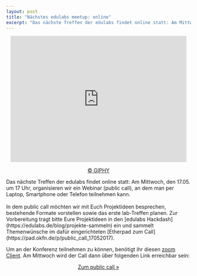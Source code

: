 ```yaml
---
layout: post
title: "Nächstes edulabs meetup: online"
excerpt: "Das nächste Treffen der edulabs findet online statt: Am Mittwoch, den 17.05. um 17 Uhr, organisieren wir ein Webinar (public call), an dem man per Laptop, Smartphone oder Telefon teilnehmen kann."
---
```

<center><iframe src="https://giphy.com/embed/3otPoN19i0h4oVW5vG" width="480" height="344" frameBorder="0" class="giphy-embed" allowFullScreen></iframe><p><a href="https://giphy.com/gifs/filmeditor-horror-phone-3otPoN19i0h4oVW5vG">© GIPHY</a></p></center>
Das nächste Treffen der edulabs findet online statt: Am Mittwoch, den 17.05. um 17 Uhr, organisieren wir ein Webinar (public call), an dem man per Laptop, Smartphone oder Telefon teilnehmen kann.
<br><br>In dem public call möchten wir mit Euch Projektideen besprechen, bestehende Formate vorstellen sowie das erste lab-Treffen planen. Zur Vorbereitung tragt bitte Eure Projektideen in den [edulabs Hackdash](https://edulabs.de/blog/projekte-sammeln) ein und sammelt Themenwünsche im dafür eingerichteten [Etherpad zum Call](https://pad.okfn.de/p/public_call_17052017).

Um an der Konferenz teilnehmen zu können, benötigt ihr diesen [zoom Client](https://zoom.us/download#client_4meeting). Am Mittwoch wird der Call dann über folgenden Link erreichbar sein:
             <center><a class="btn btn-lg btn-default"
                href="https://zoom.us/j/404711202"
                role="button">Zum public call »</a></center><br>